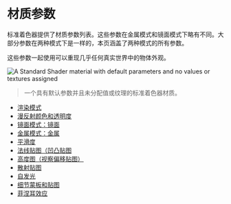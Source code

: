 <!-- > [Material parameters](http://docs.unity3d.com/Manual/StandardShaderMaterialParameters.html) -->

<!-- Unity Manual > Graphics > Graphics Overview > Materials, Shaders & Textures >Standard Shader > Material parameters -->

<!-- # Material parameters -->
# 材质参数

<!-- The standard shader presents you with a list of material parameters. These parameters vary slightly depending on whether you have chosen to work in the Metallic workflow mode or the Specular workflow mode. Most of the parameters are the same across both modes, and this page covers all the parameters for both modes. -->
标准着色器提供了材质参数列表。这些参数在金属模式和镜面模式下略有不同。大部分参数在两种模式下是一样的，本页涵盖了两种模式的所有参数。

<!-- These parameters can be used together to recreate the look of almost any real-world surface. -->
这些参数一起使用可以重现几乎任何真实世界中的物体外观。

![A Standard Shader material with default parameters and no values or textures assigned](http://docs.unity3d.com/uploads/Main/StandardShaderNewEmptyMaterial.png)
<!-- > A Standard Shader material with default parameters and no values or textures assigned -->
> 一个具有默认参数并且未分配值或纹理的标准着色器材质。

<!-- 
* [Rendering Mode](http://docs.unity3d.com/Manual/StandardShaderMaterialParameterRenderingMode.html)
* [Albedo Color & Transparency](http://docs.unity3d.com/Manual/StandardShaderMaterialParameterAlbedoColor.html)
* [Specular Mode: Specular](http://docs.unity3d.com/Manual/StandardShaderMaterialParameterSpecular.html)
* [Metallic Mode: Metallic](http://docs.unity3d.com/Manual/StandardShaderMaterialParameterMetallic.html)
* [Smoothness](http://docs.unity3d.com/Manual/StandardShaderMaterialParameterSmoothness.html)
* [Normal Map (Bump Mapping)](http://docs.unity3d.com/Manual/StandardShaderMaterialParameterNormalMap.html)
* [Height Map (Parallax Mapping)](http://docs.unity3d.com/Manual/StandardShaderMaterialParameterHeightMap.html)
* [Occlusion Map](http://docs.unity3d.com/Manual/StandardShaderMaterialParameterOcclusionMap.html)
* [Emission](http://docs.unity3d.com/Manual/StandardShaderMaterialParameterEmission.html)
* [Detail Mask & Maps](http://docs.unity3d.com/Manual/StandardShaderMaterialParameterDetail.html)
* [The Fresnel Effect](http://docs.unity3d.com/Manual/StandardShaderFresnel.html)
 -->
* [渲染模式](http://docs.unity3d.com/Manual/StandardShaderMaterialParameterRenderingMode.html)
* [漫反射颜色和透明度](http://docs.unity3d.com/Manual/StandardShaderMaterialParameterAlbedoColor.html)
* [镜面模式：镜面](http://docs.unity3d.com/Manual/StandardShaderMaterialParameterSpecular.html)
* [金属模式：金属](http://docs.unity3d.com/Manual/StandardShaderMaterialParameterMetallic.html)
* [平滑度](http://docs.unity3d.com/Manual/StandardShaderMaterialParameterSmoothness.html)
* [法线贴图（凹凸贴图](http://docs.unity3d.com/Manual/StandardShaderMaterialParameterNormalMap.html)
* [高度图（视察偏移贴图）](http://docs.unity3d.com/Manual/StandardShaderMaterialParameterHeightMap.html)
* [散射贴图](http://docs.unity3d.com/Manual/StandardShaderMaterialParameterOcclusionMap.html)
* [自发光](http://docs.unity3d.com/Manual/StandardShaderMaterialParameterEmission.html)
* [细节蒙板和贴图](http://docs.unity3d.com/Manual/StandardShaderMaterialParameterDetail.html)
* [菲涅耳效应](http://docs.unity3d.com/Manual/StandardShaderFresnel.html)
